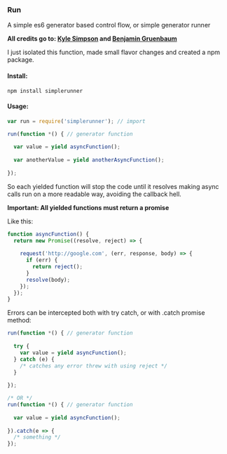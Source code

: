 ### Run

A simple es6 generator based control flow, or simple generator runner

**All credits go to:
[Kyle Simpson](https://github.com/getify)
and
[Benjamin Gruenbaum](https://github.com/benjamingr)**

I just isolated this function, made small flavor changes and created a npm package.

#### Install:

`npm install simplerunner`

#### Usage:

```js
var run = require('simplerunner'); // import

run(function *() { // generator function
  
  var value = yield asyncFunction();
  
  var anotherValue = yield anotherAsyncFunction();
  
});
```

So each yielded function will stop the code until it resolves making async calls run on a more readable way, avoiding the callback hell.

**Important: All yielded functions must return a promise**

Like this:
```js
function asyncFunction() {
  return new Promise((resolve, reject) => {
    
    request('http://google.com', (err, response, body) => {
      if (err) {
        return reject();
      }
      resolve(body);
    });
  });
}
```

Errors can be intercepted both with try catch, or with .catch promise method:

```js
run(function *() { // generator function
  
  try {
    var value = yield asyncFunction();
  } catch (e) {
    /* catches any error threw with using reject */
  }
  
});

/* OR */
run(function *() { // generator function
  
  var value = yield asyncFunction();
  
}).catch(e => {
  /* something */
});
```
